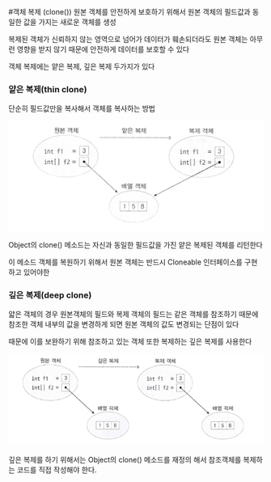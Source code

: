 #객체 복제 (clone())
원본 객체를 안전하게 보호하기 위해서 원본 객체의 필드값과 동일한 값을 가지는 새로운 객체를 생성

복제된 객체가 신뢰하지 않는 영역으로 넘어가 데이터가 훼손되더라도 원본 객체는 아무런 영향을 받지 않기 때문에
안전하게 데이터를 보호할 수 있다

객체 복제에는 얕은 복제, 깊은 복제 두가지가 있다

### 얕은 복제(thin clone)
단순히 필드값만을 복사해서 객체를 복사하는 방법

![](https://github.com/syhojeo/Java-Study/blob/main/image/%ED%99%94%EB%A9%B4%20%EC%BA%A1%EC%B2%98%202022-01-19%20120106.png)

Object의 clone() 메소드는 자신과 동일한 필드값을 가진 얕은 복제된 객체를 리턴한다

이 메소드 객체를 복원하기 위해서 원본 객체는 반드시 Cloneable 인터페이스를 구현하고 있어야한

### 깊은 복제(deep clone)
얇은 객체의 경우 원본객체의 필드와 복제 객체의 필드는 같은 객체를 참조하기 때문에
참조한 객체 내부의 값을 변경하게 되면 원본 객체의 값도 변경되는 단점이 있다

때문에 이를 보완하기 위해 참조하고 있는 객체 또한 복제하는 깊은 복제를 사용한다

![](https://github.com/syhojeo/Java-Study/blob/main/image/%ED%99%94%EB%A9%B4%20%EC%BA%A1%EC%B2%98%202022-01-19%20124053.png)

깊은 복제를 하기 위해서는 Object의 clone() 메소드를 재정의 해서 참조객체를 복제하는 코드를 직접 작성해야 한다.